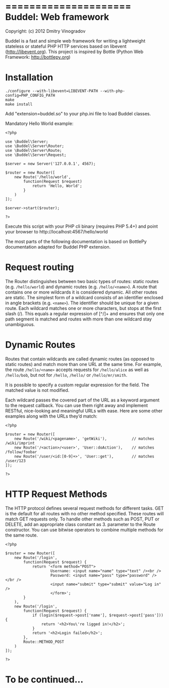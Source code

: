 =====================
Buddel: Web framework
=====================

Copyright: (c) 2012 Dmitry Vinogradov


Buddel is a fast and simple web framework for writing a lightweight stateless or stateful PHP HTTP services based on libevent (http://libevent.org).
This project is inspired by Bottle (Python Web Framework: http://bottlepy.org)


Installation
============

    ./configure --with-libevent=LIBEVENT-PATH --with-php-config=PHP_CONFIG_PATH
    make
    make install

Add "extension=buddel.so" to your php.ini file to load Buddel classes.

Mandatory Hello World example:

    <?php

    use \Buddel\Server;
    use \Buddel\Server\Router;
    use \Buddel\Server\Route;
    use \Buddel\Server\Request;

    $server = new Server('127.0.0.1', 4567);

    $router = new Router([
        new Route('/hello/world', 
            function(Request $request) 
                return 'Hello, World';
            }
        )
    ]);

    $server->start($router);

    ?>

Execute this script with your PHP cli binary (requires PHP 5.4+) and point your browser to http://localhost:4567/hello/world

The most parts of the following documentation is based on BottlePy documentation adapted for Buddel PHP extension.

Request routing
===============

The Router distinguishes between two basic types of routes: static routes (e.g. ``/hello/world``) and dynamic routes (e.g. ``/hello/<name>``). 
A route that contains one or more wildcards it is considered dynamic. All other routes are static.
The simplest form of a wildcard consists of an identifier enclosed in angle brackets (e.g. ``<name>``). The identifier should be unique for a given route.
Each wildcard matches one or more characters, but stops at the first slash (/). This equals a regular expression of [^/]+ and ensures 
that only one path segment is matched and routes with more than one wildcard stay unambiguous. 

Dynamic Routes
==============

Routes that contain wildcards are called dynamic routes (as opposed to static routes) and match more than one URL at the same time. 
For example, the route ``/hello/<name>`` accepts requests for ``/hello/alice`` as well as ``/hello/bob``, but not for ``/hello``, ``/hello/`` or ``/hello/mr/smith``.

It is possible to specify a custom regular expression for the field. The matched value is not modified.

Each wildcard passes the covered part of the URL as a keyword argument to the request callback. You can use them right away and 
implement RESTful, nice-looking and meaningful URLs with ease. Here are some other examples along with the URLs they’d match:

    <?php

    $router = new Router([
        new Route('/wiki/<pagename>', 'getWiki'),           // matches /wiki/imprint
        new Route('/<action>/<user>', 'User::doAction'),    // matches /follow/foobar
        new Route('/user/<id:[0-9]+>', 'User::get'),        // matches /user/123
    ]);

    ?>

HTTP Request Methods
====================

The HTTP protocol defines several request methods for different tasks. GET is the default for all routes 
with no other method specified. These routes will match GET requests only. To handle other methods such as POST, PUT or DELETE, 
add an appropriate class constant as 3. parameter to the Route constructor. You can use bitwise operators to combine multiple methods
for the same route.

    <?php

    $router = new Router([
        new Route('/login', 
            function(Request $request) {
                return '<form method="POST">
                        Username: <input name="name" type="text" /><br />
                        Password: <input name="pass" type="password" /></br />
                        <input name="submit" type="submit" value="Log in" />
                        </form>';
            }
        ),
        new Route('/login', 
            function(Request $request) {
                if (login($request->post['name'], $request->post['pass'])) {
                    return '<h2>You\'re ligged in!</h2>';
                }
                return '<h2>Login failed</h2>';
            }, 
            Route::METHOD_POST
        )
    ]);

    ?>

To be continued...
==================
